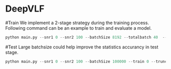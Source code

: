 # DeepVLF

#Train
We implement a 2-stage strategy during the training process. Following command can be an example to train and evaluate a model.
```python
python main.py --snr1 0 --snr2 100 --batchSize 8192 --totalbatch 40  --train 1 --core 1 --truncated 10 --restriction 'mid'
```

#Test
Large batchsize could help improve the statistics accurancy in test stage.
```python
python main.py --snr1 0 --snr2 100 --batchSize 100000 --train 0 --truncated 10 --restriction 'mid' --test_model 'weights/weight_ff_1_fb_100_gamma_1-1e-5'
```
